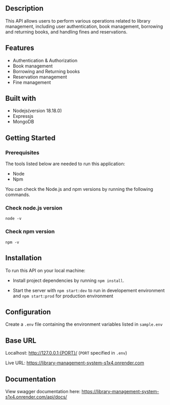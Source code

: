 ## Description

This API allows users to perform various operations related to library management, including user authentication, book management, borrowing and returning books, and handling fines and reservations.

## Features

- Authentication & Authorization
- Book management
- Borrowing and Returning books
- Reservation management
- Fine management

## Built with

- Nodejs(version 18.18.0)
- Expressjs
- MongoDB

## Getting Started

### Prerequisites

The tools listed below are needed to run this application:

- Node
- Npm

You can check the Node.js and npm versions by running the following commands.

### Check node.js version

`node -v`

### Check npm version

`npm -v`

## Installation

To run this API on your local machine:

- Install project dependencies by running `npm install`.

- Start the server with `npm start:dev` to run in developement environment and `npm start:prod` for production environment

## Configuration

Create a `.env` file containing the environment variables listed in `sample.env`

## Base URL

Localhost: http://127.0.0.1:{PORT}/ (`PORT` specified in `.env`)

Live URL: https://library-management-system-s1x4.onrender.com

## Documentation

View swagger documentation here: https://library-management-system-s1x4.onrender.com/api/docs/

